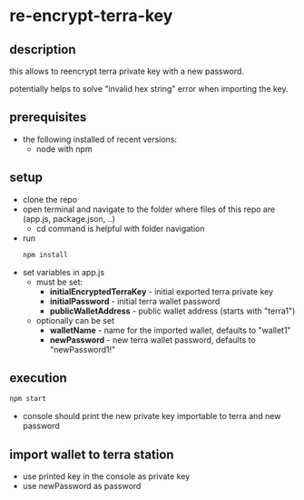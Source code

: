 # re-encrypt-terra-key

## description
this allows to reencrypt terra private key with a new password.

potentially helps to solve "invalid hex string" error when importing the key.

## prerequisites
* the following installed of recent versions: 
  * node with npm

## setup
* clone the repo
* open terminal and navigate to the folder where files of this repo are (app.js, package.json, ..)
  * cd command is helpful with folder navigation 
* run 
  ```bash
  npm install
  ```
* set variables in app.js
  * must be set:
    * **initialEncryptedTerraKey** - initial exported terra private key
    * **initialPassword** - initial terra wallet password 
    * **publicWalletAddress** - public wallet address (starts with "terra1")
  * optionally can be set 
    * **walletName** - name for the imported wallet, defaults to "wallet1"
    * **newPassword** - new terra wallet password, defaults to "newPassword1!"

## execution
  ```bash
  npm start
  ```
* console should print the new private key importable to terra and new password

## import wallet to terra station
* use printed key in the console as private key
* use newPassword as password
